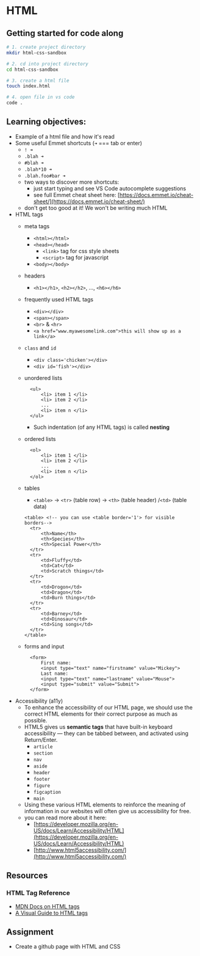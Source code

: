 # HTML

## Getting started for code along

```bash
# 1. create project directory
mkdir html-css-sandbox

# 2. cd into project directory
cd html-css-sandbox

# 3. create a html file
touch index.html                

# 4. open file in vs code
code .
```

## Learning objectives:

* Example of a html file and how it's read
* Some useful Emmet shortcuts \(`➜` === tab or enter\)
  * `! ➜`
  * `.blah ➜`
  * `#blah ➜`
  * `.blah*10 ➜`
  * `.blah.foo#bar ➜`
  * two ways to discover more shortcuts:
    * just start typing and see VS Code autocomplete suggestions
    * see full Emmet cheat sheet here: [https://docs.emmet.io/cheat-sheet/](https://docs.emmet.io/cheat-sheet/)
  * don't get too good at it! We won't be writing much HTML
* HTML tags
  * meta tags
    * `<html></html>`
    * `<head></head>`
      * `<link>` tag for css style sheets
      * `<script>` tag for javascript
    * `<body></body>`
  * headers
    * `<h1></h1>`, `<h2></h2>`, ..., `<h6></h6>`
  * frequently used HTML tags
    * `<div></div>`
    * `<span></span>`
    * `<br>` & `<hr>`
    * `<a href="www.myawesomelink.com">this will show up as a link</a>`
  * `class` and `id`
    * `<div class='chicken'></div>`
    * `<div id='fish'></div>`
  * unordered lists

    ```markup
      <ul>
          <li> item 1 </li>
          <li> item 2 </li>
          ...
          <li> item n </li>
      </ul>
    ```

    * Such indentation \(of any HTML tags\) is called **nesting**

  * ordered lists

    ```markup
      <ol>
          <li> item 1 </li>
          <li> item 2 </li>
          ...
          <li> item n </li>
      </ol>
    ```

  * tables

    * `<table>` -&gt; `<tr>` \(table row\) -&gt; `<th>` \(table header\) /`<td>` \(table data\)

    ```markup
    <table> <!-- you can use <table border='1'> for visible borders-->
      <tr>
          <th>Name</th>
          <th>Species</th>
          <th>Special Power</th>
      </tr>
      <tr>
          <td>Fluffy</td>
          <td>Cat</td>
          <td>Scratch things</td>
      </tr>
      <tr>
          <td>Drogon</td>
          <td>Dragon</td>
          <td>Burn things</td>
      </tr>
      <tr>
          <td>Barney</td>
          <td>Dinosaur</td>
          <td>Sing songs</td>
      </tr>
    </table>
    ```

  * forms and input

    ```markup
      <form>
          First name:
          <input type="text" name="firstname" value="Mickey">
          Last name:
          <input type="text" name="lastname" value="Mouse">
          <input type="submit" value="Submit">
      </form>
    ```
* Accessibility \(a11y\)
  * To enhance the accessibility of our HTML page, we should use the correct HTML elements for their correct purpose as much as possible.
  * HTML5 gives us **semantic tags** that have built-in keyboard accessibility — they can be tabbed between, and activated using Return/Enter.
    * `article`
    * `section`
    * `nav`
    * `aside`
    * `header`
    * `footer`
    * `figure`
    * `figcaption`
    * `main`
  * Using these various HTML elements to reinforce the meaning of information in our websites will often give us accessibility for free.
  * you can read more about it here:
    * [https://developer.mozilla.org/en-US/docs/Learn/Accessibility/HTML](https://developer.mozilla.org/en-US/docs/Learn/Accessibility/HTML)
    * [http://www.html5accessibility.com/](http://www.html5accessibility.com/)

## Resources

### HTML Tag Reference

* [MDN Docs on HTML tags](https://developer.mozilla.org/en-US/docs/Web/HTML/Element)
* [A Visual Guide to HTML tags](https://htmlreference.io/)

## Assignment

* Create a github page with HTML and CSS

